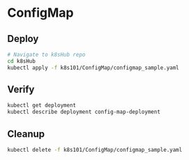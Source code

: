 # ConfigMap

## Deploy

```bash
# Navigate to k8sHub repo
cd k8sHub
kubectl apply -f k8s101/ConfigMap/configmap_sample.yaml
```

## Verify

```bash
kubectl get deployment
kubectl describe deployment config-map-deployment
```

## Cleanup

```bash
kubectl delete -f k8s101/ConfigMap/configmap_sample.yaml
```
